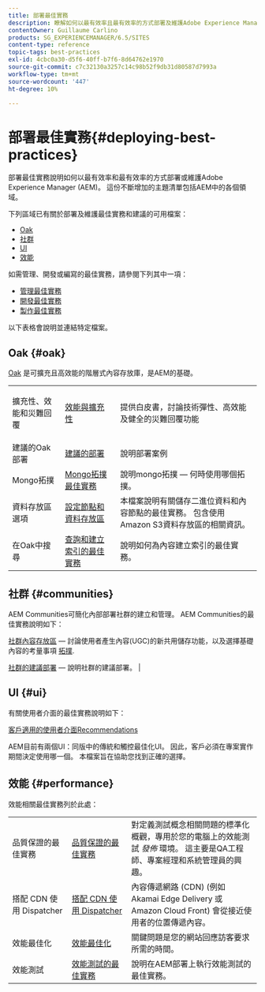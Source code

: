 ```yaml
---
title: 部署最佳實務
description: 瞭解如何以最有效率且最有效率的方式部署及維護Adobe Experience Manager (AEM)。
contentOwner: Guillaume Carlino
products: SG_EXPERIENCEMANAGER/6.5/SITES
content-type: reference
topic-tags: best-practices
exl-id: 4cbc0a30-d5f6-40ff-b7f6-8d64762e1970
source-git-commit: c7c32130a3257c14c98b52f9db31d80587d7993a
workflow-type: tm+mt
source-wordcount: '447'
ht-degree: 10%

---
```


# 部署最佳實務{#deploying-best-practices}

部署最佳實務說明如何以最有效率和最有效率的方式部署或維護Adobe Experience Manager (AEM)。 這份不斷增加的主題清單包括AEM中的各個領域。

下列區域已有關於部署及維護最佳實務和建議的可用檔案：

* [Oak](#oak)
* [社群](#communities)
* [UI](#ui)
* [效能](#performance)

如需管理、開發或編寫的最佳實務，請參閱下列其中一項：

* [管理最佳實務](/help/sites-administering/administer-best-practices.md)
* [開發最佳實務](/help/sites-developing/best-practices.md)
* [製作最佳實務](/help/sites-authoring/best-practices.md)

以下表格會說明並連結特定檔案。

## Oak {#oak}

[Oak](/help/sites-deploying/platform.md) 是可擴充且高效能的階層式內容存放庫，是AEM的基礎。

<table>
 <tbody>
  <tr>
   <td><p>擴充性、效能和災難回覆</p> </td>
   <td><a href="/help/sites-deploying/performance.md">效能與擴充性</a></td>
   <td>提供白皮書，討論技術彈性、高效能及健全的災難回覆功能</td>
  </tr>
  <tr>
   <td>建議的Oak部署</td>
   <td><a href="/help/sites-deploying/recommended-deploys.md">建議的部署</a></td>
   <td>說明部署案例</td>
  </tr>
  <tr>
   <td>Mongo拓撲</td>
   <td><a href="/help/sites-deploying/recommended-deploys.md">Mongo拓撲最佳實務</a></td>
   <td>說明mongo拓撲 — 何時使用哪個拓撲。</td>
  </tr>
  <tr>
   <td>資料存放區選項</td>
   <td><a href="/help/sites-deploying/data-store-config.md">設定節點和資料存放區</a></td>
   <td>本檔案說明有關儲存二進位資料和內容節點的最佳實務。 包含使用Amazon S3資料存放區的相關資訊。</td>
  </tr>
  <tr>
   <td>在Oak中搜尋</td>
   <td><a href="/help/sites-deploying/best-practices-for-queries-and-indexing.md">查詢和建立索引的最佳實務</a><br /> </td>
   <td>說明如何為內容建立索引的最佳實務。</td>
  </tr>
 </tbody>
</table>

## 社群 {#communities}

AEM Communities可簡化內部部署社群的建立和管理。 AEM Communities的最佳實務說明如下：

[社群內容存放區](/help/communities/working-with-srp.md)  — 討論使用者產生內容(UGC)的新共用儲存功能，以及選擇基礎內容的考量事項 [拓撲](/help/communities/topologies.md).

[社群的建議部署](/help/sites-deploying/recommended-deploys.md#considerations-for-aem-communities)  — 說明社群的建議部署。 |

## UI {#ui}

有關使用者介面的最佳實務說明如下：

[客戶適用的使用者介面Recommendations](/help/sites-deploying/ui-recommendations.md)

AEM目前有兩個UI：同版中的傳統和觸控最佳化UI。 因此，客戶必須在專案實作期間決定使用哪一個。 本檔案旨在協助您找到正確的選擇。

## 效能 {#performance}

效能相關最佳實務列於此處：

<table>
 <tbody>
  <tr>
   <td>品質保證的最佳實務</td>
   <td><a href="/help/sites-deploying/configuring-performance.md#best-practices-for-quality-assurance">品質保證的最佳實務</a></td>
   <td>對定義測試概念相關問題的標準化概觀，專用於您的電腦上的效能測試 <em>發佈</em> 環境。 這主要是QA工程師、專案經理和系統管理員的興趣。</td>
  </tr>
  <tr>
   <td>搭配 CDN 使用 Dispatcher</td>
   <td><a href="https://experienceleague.adobe.com/docs/experience-manager-dispatcher/using/dispatcher.html?lang=zh-Hant#using-dispatcher-with-a-cdn">搭配 CDN 使用 Dispatcher</a></td>
   <td>內容傳遞網路 (CDN) (例如 Akamai Edge Delivery 或 Amazon Cloud Front) 會從接近使用者的位置傳遞內容。</td>
  </tr>
  <tr>
   <td>效能最佳化</td>
   <td><a href="/help/sites-deploying/configuring-performance.md">效能最佳化</a></td>
   <td>關鍵問題是您的網站回應訪客要求所需的時間。</td>
  </tr>
  <tr>
   <td>效能測試</td>
   <td><a href="/help/sites-deploying/best-practices-for-performance-testing.md">效能測試的最佳實務</a></td>
   <td>說明在AEM部署上執行效能測試的最佳實務。<br /> </td>
  </tr>
 </tbody>
</table>
